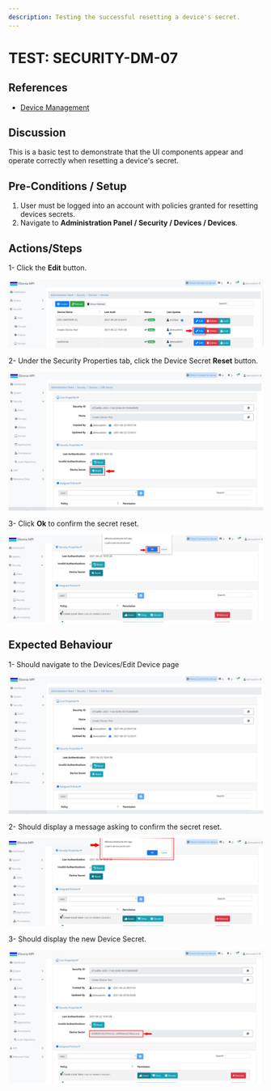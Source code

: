 ```yaml
---
description: Testing the successful resetting a device's secret.
---
```


# TEST: SECURITY-DM-07

## References

* [Device Management](../../../../../../operations-1/system-administration/security-administration/device-management.md)

## Discussion

This is a basic test to demonstrate that the UI components appear and operate correctly when resetting a device's secret.

## **Pre-Conditions / Setup**

1. User must be logged into an account with policies granted for resetting devices secrets.
2. Navigate to **Administration Panel / Security / Devices / Devices**.

## Actions/Steps

1- Click the **Edit** button.

![](<../../../../../../.gitbook/assets/18 (2).jpg>)

2- Under the Security Properties tab, click the Device Secret **Reset** button.

![](../../../../../../.gitbook/assets/19-1.jpg)

3- Click  **Ok** to confirm the secret reset.

![](../../../../../../.gitbook/assets/22-1.jpg)

## Expected Behaviour

1- Should navigate to the Devices/Edit Device page

![](<../../../../../../.gitbook/assets/19 (2).jpg>)

2- Should display a message asking to confirm the secret reset.

![](../../../../../../.gitbook/assets/22.jpg)

3- Should display the new Device Secret.

![](<../../../../../../.gitbook/assets/23 (1).jpg>)
